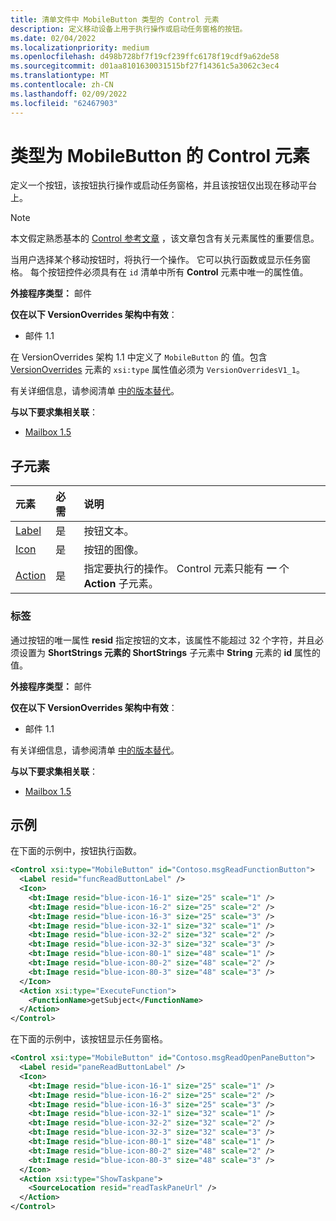 ```yaml
---
title: 清单文件中 MobileButton 类型的 Control 元素
description: 定义移动设备上用于执行操作或启动任务窗格的按钮。
ms.date: 02/04/2022
ms.localizationpriority: medium
ms.openlocfilehash: d498b728bf7f19cf239ffc6178f19cdf9a62de58
ms.sourcegitcommit: d01aa8101630031515bf27f14361c5a3062c3ec4
ms.translationtype: MT
ms.contentlocale: zh-CN
ms.lasthandoff: 02/09/2022
ms.locfileid: "62467903"
---
```

# <a name="control-element-of-type-mobilebutton"></a>类型为 MobileButton 的 Control 元素

定义一个按钮，该按钮执行操作或启动任务窗格，并且该按钮仅出现在移动平台上。

> [!NOTE]
> 本文假定熟悉基本的 [Control 参考文章](control.md) ，该文章包含有关元素属性的重要信息。

当用户选择某个移动按钮时，将执行一个操作。 它可以执行函数或显示任务窗格。 每个按钮控件必须具有在 `id` 清单中所有 **Control** 元素中唯一的属性值。

**外接程序类型：** 邮件

**仅在以下 VersionOverrides 架构中有效**：

- 邮件 1.1

在 VersionOverrides 架构 1.1 中定义了 `MobileButton` 的  值。包含  [VersionOverrides](versionoverrides.md) 元素的 `xsi:type` 属性值必须为 `VersionOverridesV1_1`。

有关详细信息，请参阅清单 [中的版本替代](../../develop/add-in-manifests.md#version-overrides-in-the-manifest)。

**与以下要求集相关联**：

- [Mailbox 1.5](../../reference/objectmodel/requirement-set-1.5/outlook-requirement-set-1.5.md)

## <a name="child-elements"></a>子元素

|  元素 |  必需  |  说明  |
|:-----|:-----|:-----|
|  [Label](#label)     | 是 |  按钮文本。 |
|  [Icon](icon.md)      | 是 |  按钮的图像。         |
|  [Action](action.md)    | 是 |  指定要执行的操作。 Control 元素只能有 **一** 个 **Action** 子元素。 |

### <a name="label"></a>标签

通过按钮的唯一属性 **resid** 指定按钮的文本，该属性不能超过 32 个字符，并且必须设置为 [](resources.md) **ShortStrings 元素的 ShortStrings** 子元素中 **String** 元素的 **id** 属性的值。

**外接程序类型：** 邮件

**仅在以下 VersionOverrides 架构中有效**：

- 邮件 1.1

有关详细信息，请参阅清单 [中的版本替代](../../develop/add-in-manifests.md#version-overrides-in-the-manifest)。

**与以下要求集相关联**：

- [Mailbox 1.5](../../reference/objectmodel/requirement-set-1.5/outlook-requirement-set-1.5.md)

## <a name="examples"></a>示例

在下面的示例中，按钮执行函数。

```xml
<Control xsi:type="MobileButton" id="Contoso.msgReadFunctionButton">
  <Label resid="funcReadButtonLabel" />
  <Icon>
    <bt:Image resid="blue-icon-16-1" size="25" scale="1" />
    <bt:Image resid="blue-icon-16-2" size="25" scale="2" />
    <bt:Image resid="blue-icon-16-3" size="25" scale="3" />
    <bt:Image resid="blue-icon-32-1" size="32" scale="1" />
    <bt:Image resid="blue-icon-32-2" size="32" scale="2" />
    <bt:Image resid="blue-icon-32-3" size="32" scale="3" />
    <bt:Image resid="blue-icon-80-1" size="48" scale="1" />
    <bt:Image resid="blue-icon-80-2" size="48" scale="2" />
    <bt:Image resid="blue-icon-80-3" size="48" scale="3" />
  </Icon>
  <Action xsi:type="ExecuteFunction">
    <FunctionName>getSubject</FunctionName>
  </Action>
</Control>
```

在下面的示例中，该按钮显示任务窗格。

```xml
<Control xsi:type="MobileButton" id="Contoso.msgReadOpenPaneButton">
  <Label resid="paneReadButtonLabel" />
  <Icon>
    <bt:Image resid="blue-icon-16-1" size="25" scale="1" />
    <bt:Image resid="blue-icon-16-2" size="25" scale="2" />
    <bt:Image resid="blue-icon-16-3" size="25" scale="3" />
    <bt:Image resid="blue-icon-32-1" size="32" scale="1" />
    <bt:Image resid="blue-icon-32-2" size="32" scale="2" />
    <bt:Image resid="blue-icon-32-3" size="32" scale="3" />
    <bt:Image resid="blue-icon-80-1" size="48" scale="1" />
    <bt:Image resid="blue-icon-80-2" size="48" scale="2" />
    <bt:Image resid="blue-icon-80-3" size="48" scale="3" />
  </Icon>
  <Action xsi:type="ShowTaskpane">
    <SourceLocation resid="readTaskPaneUrl" />
  </Action>
</Control>
```
